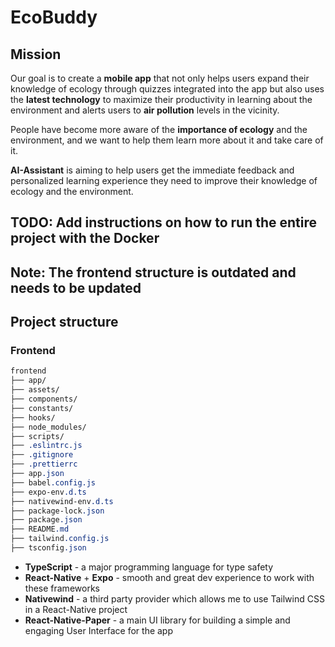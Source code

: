 # EcoBuddy

## Mission
Our goal is to create a **mobile app** that not only helps users expand their knowledge of ecology through quizzes integrated into the app but also uses the **latest technology** to maximize their productivity in learning about the environment and alerts users to **air pollution** levels in the vicinity.

People have become more aware of the **importance of ecology** and the environment, and we want to help them learn more about it and take care of it.

**AI-Assistant** is aiming to help users get the immediate feedback and personalized learning experience they need to improve their knowledge of ecology and the environment.

## TODO: Add instructions on how to run the entire project with the Docker

## Note: The frontend structure is outdated and needs to be updated
## Project structure

### Frontend
```scss
frontend
├── app/
├── assets/
├── components/
├── constants/
├── hooks/
├── node_modules/
├── scripts/
├── .eslintrc.js
├── .gitignore
├── .prettierrc
├── app.json
├── babel.config.js
├── expo-env.d.ts
├── nativewind-env.d.ts
├── package-lock.json
├── package.json
├── README.md
├── tailwind.config.js
├── tsconfig.json
```

- **TypeScript** - a major programming language for type safety
- **React-Native** + **Expo** - smooth and great dev experience to work with these frameworks
- **Nativewind** -  a third party provider which allows me to use Tailwind CSS in a React-Native project
- **React-Native-Paper** - a main UI library for building a simple and engaging User Interface for the app

<!-- ### Backend
```scss

``` -->
